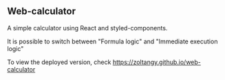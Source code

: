 ## Web-calculator

A simple calculator using React and styled-components.

It is possible to switch between "Formula logic" and "Immediate execution logic"

To view the deployed version, check https://zoltangy.github.io/web-calculator
